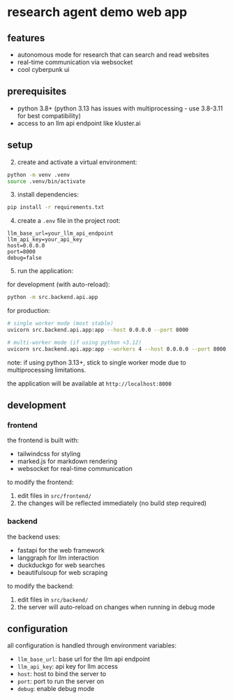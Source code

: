 # research agent demo web app


## features

- autonomous mode for research that can search and read websites
- real-time communication via websocket
- cool cyberpunk ui

## prerequisites

- python 3.8+ (python 3.13 has issues with multiprocessing - use 3.8-3.11 for best compatibility)
- access to an llm api endpoint like kluster.ai

## setup

2. create and activate a virtual environment:
```bash
python -m venv .venv
source .venv/bin/activate  
```

3. install dependencies:
```bash
pip install -r requirements.txt
```

4. create a `.env` file in the project root:
```env
llm_base_url=your_llm_api_endpoint
llm_api_key=your_api_key
host=0.0.0.0
port=8000
debug=false
```

5. run the application:

for development (with auto-reload):
```bash
python -m src.backend.api.app
```

for production:
```bash
# single worker mode (most stable)
uvicorn src.backend.api.app:app --host 0.0.0.0 --port 8000

# multi-worker mode (if using python <3.12)
uvicorn src.backend.api.app:app --workers 4 --host 0.0.0.0 --port 8000
```

note: if using python 3.13+, stick to single worker mode due to multiprocessing limitations.

the application will be available at `http://localhost:8000`

## development

### frontend

the frontend is built with:
- tailwindcss for styling
- marked.js for markdown rendering
- websocket for real-time communication

to modify the frontend:
1. edit files in `src/frontend/`
2. the changes will be reflected immediately (no build step required)

### backend

the backend uses:
- fastapi for the web framework
- langgraph for llm interaction
- duckduckgo for web searches
- beautifulsoup for web scraping

to modify the backend:
1. edit files in `src/backend/`
2. the server will auto-reload on changes when running in debug mode

## configuration

all configuration is handled through environment variables:

- `llm_base_url`: base url for the llm api endpoint
- `llm_api_key`: api key for llm access
- `host`: host to bind the server to
- `port`: port to run the server on
- `debug`: enable debug mode
